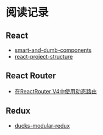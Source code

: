 # 阅读记录

## React

* [smart-and-dumb-components](https://medium.com/@dan_abramov/smart-and-dumb-components-7ca2f9a7c7d0)
* [react-project-structure](https://daveceddia.com/react-project-structure/)

## React Router

* [在ReactRouter V4中使用动态路由](https://github.com/brickspert/blog/issues/3)

## Redux

* [ducks-modular-redux](https://github.com/erikras/ducks-modular-redux)

